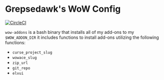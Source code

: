 # Grepsedawk's WoW Config
[![CircleCI](https://circleci.com/gh/grepsedawk/wow-config.svg?style=svg)](https://circleci.com/gh/grepsedawk/wow-config)

`wow-addons` is a bash binary that installs all of my add-ons to my `$WOW_ADDON_DIR`
it includes functions to install add-ons utilizing the following functions:

- `curse_project_slug`
- `wowace_slug`
- `zip_url`
- `git_repo`
- `elvui`
